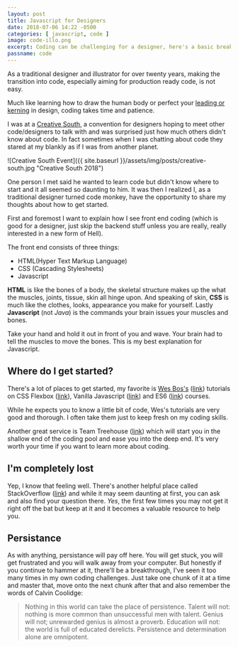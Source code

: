 ```yaml
---
layout: post
title: Javascript for Designers
date: 2018-07-06 14:22 -0500
categories: [ javascript, code ]
image: code-illo.png
excerpt: Coding can be challenging for a designer, here's a basic breakdown.
passname: code
---
```

As a traditional designer and illustrator for over twenty years, making the transition into code, especially aiming for production ready code, is not easy.

Much like learning how to draw the human body or perfect your [leading or kerning](http://www.matsongraphics.com/graphic-design-blog-huntington-beach/tracking-kerning-leading/tracking-kerning-and-leading) in design, coding takes time and patience.

I was at a [Creative South](https://creativesouth.com/), a convention for designers hoping to meet other code/designers to talk with and was surprised just how much others didn't know about code.  In fact sometimes when I was chatting about code they stared at my blankly as if I was from another planet.

![Creative South Event]({{ site.baseurl }}/assets/img/posts/creative-south.jpg "Creative South 2018")

One person I met said he wanted to learn code but didn't know where to start and it all seemed so daunting to him.  It was then I realized I, as a traditional designer turned code monkey, have the opportunity to share my thoughts about how to get started.

First and foremost I want to explain how I see front end coding (which is good for a designer, just skip the backend stuff unless you are really, really interested in a new form of Hell).

The front end consists of three things:
* HTML(Hyper Text Markup Language)
* CSS (Cascading Stylesheets)
* Javascript

**HTML** is like the bones of a body, the skeletal structure makes up the what the muscles, joints, tissue, skin all hinge upon.  And speaking of skin, **CSS** is much like the clothes, looks, appearance you make for yourself.  Lastly **Javascript** (not _Java_) is the commands your brain issues your muscles and bones.  

Take your hand and hold it out in front of you and wave.  Your brain had to tell the muscles to move the bones.  This is my best explanation for Javascript.

## Where do I get started?

There's a lot of places to get started, my favorite is [Wes Bos's](https://wesbos.com/) ([link](https://wesbos.com/)) tutorials on CSS Flexbox ([link](https://flexbox.io/)), Vanilla Javascript ([link](https://javascript30.com/)) and ES6 ([link](https://es6.io/)) courses.  

While he expects you to know a little bit of code, Wes's tutorials are very good and thorough.  I often take them just to keep fresh on my coding skills.

Another great service is Team Treehouse ([link](https://teamtreehouse.com/)) which will start you in the shallow end of the coding pool and ease you into the deep end.  It's very worth your time if you want to learn more about coding.

## I'm completely lost

Yep, I know that feeling well.  There's another helpful place called StackOverflow ([link](https://stackoverflow.com/questions/43381596/bootstrap-4-navbar-color)) and while it may seem daunting at first, you can ask and also find your question there.  _Yes_, the first few times you may not get it right off the bat but keep at it and it becomes a valuable resource to help you.

## Persistance

As with anything, persistance will pay off here.  You will get stuck, you will get frustrated and you will walk away from your computer.  But honestly if you continue to hammer at it, there'll be a breakthrough, I've seen it too many times in my own coding challenges.  Just take one chunk of it at a time and master that, move onto the next chunk after that and also remember the words of Calvin Coolidge:

>Nothing in this world can take the place of persistence. Talent will not: nothing is more common than unsuccessful men with talent. Genius will not; unrewarded genius is almost a proverb. Education will not: the world is full of educated derelicts. Persistence and determination alone are omnipotent.
